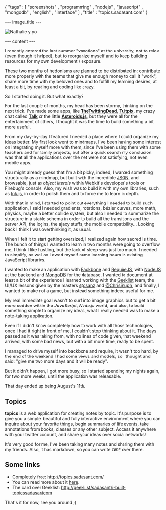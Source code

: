 { "tags" : [
    "screenshots"
  , "programming"
  , "nodejs"
  , "javascript"
  , "mongodb"
  , "english"
  , "interface"
  ]
, "title" : "topics.sadasant.com"
}

--- image_title ---

![Nathalie y yo](/images/posts/2012-08-11-topics.jpg)

--- content ---

I recently entered the last summer "vacations" at the university,
not to relax (even though it helped), but to reorganize myself
and to keep building resources for my own development / exposure.

These two months of hedonisms are planned to be distributed in:
contribute more properly with the teams that give me enough
money to call it "work", share more time with my beloved ones
and to fulfill my learning desires, at least a bit, by
reading and coding like crazy.

So I started doing it. But what exactly?

For the last couple of months, my head has been stormy,
thinking on the next trick. I've made some apps, like
**[TheTwittingDead](http://sadasant.com/d/TheTwittingDead/)**,
**[Tuitpix](http://tuitpix.com/)**,
my crazy chat called **[Talk](http://talk.sadasant.com/)**
or the little
**[Asteroids.js](http://sadasant.com/d/asteroids.js/play)**,
but they were all for the entertainment of others,
I thought it was the time to build something a bit more
useful.

From my day-by-day I featured I needed a place where
I could organize my ideas better.
My first look went to mindmaps, I've been having some
interest on integrating myself more with them,
since I've been using them with some teachers and for
family projects, but after a quick search my conclusion
was that all the applications over the net were
not satisfying, not even mobile apps.

You might already guess that I'm a bit picky, indeed,
I wanted something structurally as a mindmap, but built with
the incredible [JSON](http://json.org/),
and browsable, just as _object literals_ within
Webkit's developer's tools or Firebug's console.
Also, my wish was to build it with my own libraries,
such as [Ink.js](https://github.com/sadasant/Ink.js),
in order to polish them and to force me to learn in depth.

With that in mind, I started to point out everything I needed
to build such application, I said I needed gradients, rotations,
bézier curves, more math, physics, maybe a better collide
system, but also I needed to summarize the structure
in a stable schema in order to build all the transitions
and the server API, the logins, the ajaxy stuffs, the
mobile compatibility...
Looking back I think I was overthinking it, as usual.

When I felt it to start getting oversized,
I realized again how sacred is time. The bunch of things
I wanted to learn in two months were going to overflow me,
I think I like hustling, but the lack of sleep was just too much.
I needed to simplify, as well as I owed myself some learning hours
in existing JavaScript libraries.

I wanted to make an application with
[Backbone](http://documentcloud.github.com/backbone/) and
[RequireJS](http://requirejs.org/), with
[NodeJS](http://nodejs.org/) at the backend
and [MongoDB](http://mongodb.org/) for the database.
I wanted to document at least a bit of the experience
I learned working with the [Geeklist](http://geekli.st/) team,
the UI/UX lessons given by the masters [@csanz](https://twitter.com/csanz)
and [@ChrisStuph](https://twitter.com/ChrisStuph),
and finally, I wanted to make not a game,
but instead something indeed useful for me.

My real immediate goal wasn't
to surf into image graphics, but to get a bit more
sodden within the _JavaScript_, _Node.js_ world,
and also, to build something simple to organize my ideas,
what I really needed was to make a note-taking application.

Even if I didn't know completely how to work with all those
technologies, once I had it right in front of me,
I couldn't stop thinking about it. The days passed as
it was taking from, with no lines of code given,
that weekend arrived, with some bad news, but
with a bit more time, ready to be spent.

I managed to drive myself into backbone and require,
it wasn't too hard, by the end of the weekend I had
some views and models, so I thought and said:
"give me two more days and it will be ready".

But it didn't happen, I got more busy, so I started spending
my nights again, for two more weeks, until the application was
releasable.

That day ended up being August's 11th.

## Topics

**topics** is a web application for creating notes by topic.
It's purpose is to give you a simple, beautiful
and fully interactive environment
where you can inquire about your favorite things,
begin summaries of life events,
take annotations from books,
classes or any other subject.
Access it anywhere with your twitter account,
and share your ideas over social networks!

It's very good for me, I've been taking many notes
and sharing them with my friends. Also, it has markdown,
so you can write  `CØÐE` over there.

## Some links

-   Completely free: <http://topics.sadasant.com/>
-   You can read more about it [here](https://topics.sadasant.com/sadasant/topic/CODIMOS).
-   The card over Geeklist: <http://geekli.st/sadasant/i-built-topicssadasantcom>

<span></span>

That's it for now, see you around ;)
